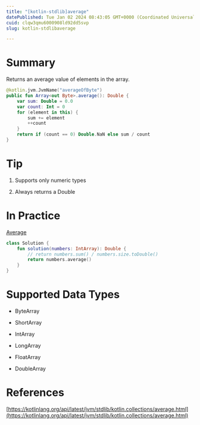 ```yaml
---
title: "[kotlin-stdlib]average"
datePublished: Tue Jan 02 2024 08:43:05 GMT+0000 (Coordinated Universal Time)
cuid: clqw3qmu6000908ld92dd5svp
slug: kotlin-stdlibaverage

---
```


# Summary

Returns an average value of elements in the array.

```kotlin
@kotlin.jvm.JvmName("averageOfByte")
public fun Array<out Byte>.average(): Double {
    var sum: Double = 0.0
    var count: Int = 0
    for (element in this) {
        sum += element
        ++count
    }
    return if (count == 0) Double.NaN else sum / count
}
```

# Tip

1. Supports only numeric types
    
2. Always returns a Double
    

# In Practice

[Average](https://school.programmers.co.kr/learn/courses/30/lessons/120817)

```kotlin
class Solution {
    fun solution(numbers: IntArray): Double {
        // return numbers.sum() / numbers.size.toDouble()
        return numbers.average()
    }
}
```

# Supported Data Types

* ByteArray
    
* ShortArray
    
* IntArray
    
* LongArray
    
* FloatArray
    
* DoubleArray
    

# References

[https://kotlinlang.org/api/latest/jvm/stdlib/kotlin.collections/average.html](https://kotlinlang.org/api/latest/jvm/stdlib/kotlin.collections/average.html)